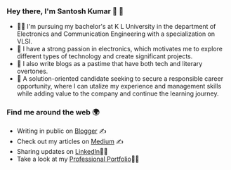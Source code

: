 ### Hey there, I'm Santosh Kumar 👋 🤖

<!--
**santosh2407/santosh2407** is a ✨ _special_ ✨ repository because its `README.md` (this file) appears on your GitHub profile.

Here are some ideas to get you started:

- 🔭 I’m currently working on ...
- 🌱 I’m currently learning ...
- 👯 I’m looking to collaborate on ...
- 🤔 I’m looking for help with ...
- 💬 Ask me about ...
- 📫 How to reach me: ...
- 😄 Pronouns: ...
- ⚡ Fun fact: ...
-->
- 🧑‍🎓 I'm pursuing my bachelor's at K L University in the department of Electronics and Communication Engineering with a specialization on VLSI.
- 🔭 I have a strong passion in electronics, which motivates me to explore different types of technology and create significant projects.
- 💬 I also write blogs as a pastime that have both tech and literary overtones.
- 🌱 A solution-oriented candidate seeking to secure a responsible career opportunity, where I can utalize my experience and management skills while adding value to the company and continue the learning journey. 
### Find me around the web 🌍
-  Writing in public on [Blogger](https://esukapallisantosh.blogspot.com/) ✍️
-  Check out my articles on [Medium](https://medium.com/@santosh2407) ✍️
-  Sharing updates on [LinkedIn](https://www.linkedin.com/in/e-santosh-kumar-89568720a/)👨‍💻
- Take a look at my [Professional Portfolio](https://santosh-portfolio.dorik.io/)🧑‍🎓

